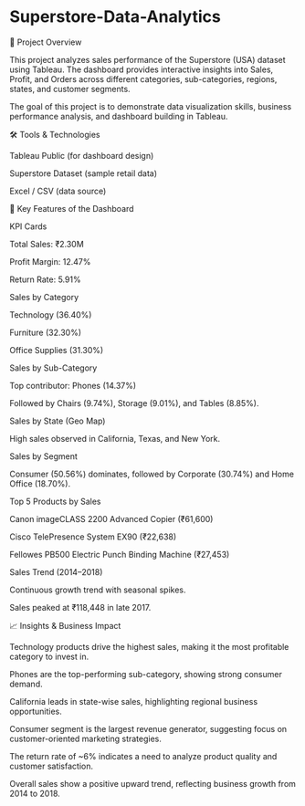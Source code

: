 # Superstore-Data-Analytics
📌 Project Overview

This project analyzes sales performance of the Superstore (USA) dataset using Tableau. The dashboard provides interactive insights into Sales, Profit, and Orders across different categories, sub-categories, regions, states, and customer segments.

The goal of this project is to demonstrate data visualization skills, business performance analysis, and dashboard building in Tableau.

🛠️ Tools & Technologies

Tableau Public (for dashboard design)

Superstore Dataset (sample retail data)

Excel / CSV (data source)

🔑 Key Features of the Dashboard

KPI Cards

Total Sales: ₹2.30M

Profit Margin: 12.47%

Return Rate: 5.91%

Sales by Category

Technology (36.40%)

Furniture (32.30%)

Office Supplies (31.30%)

Sales by Sub-Category

Top contributor: Phones (14.37%)

Followed by Chairs (9.74%), Storage (9.01%), and Tables (8.85%).

Sales by State (Geo Map)

High sales observed in California, Texas, and New York.

Sales by Segment

Consumer (50.56%) dominates, followed by Corporate (30.74%) and Home Office (18.70%).

Top 5 Products by Sales

Canon imageCLASS 2200 Advanced Copier (₹61,600)

Cisco TelePresence System EX90 (₹22,638)

Fellowes PB500 Electric Punch Binding Machine (₹27,453)

Sales Trend (2014–2018)

Continuous growth trend with seasonal spikes.

Sales peaked at ₹118,448 in late 2017.

📈 Insights & Business Impact

Technology products drive the highest sales, making it the most profitable category to invest in.

Phones are the top-performing sub-category, showing strong consumer demand.

California leads in state-wise sales, highlighting regional business opportunities.

Consumer segment is the largest revenue generator, suggesting focus on customer-oriented marketing strategies.

The return rate of ~6% indicates a need to analyze product quality and customer satisfaction.

Overall sales show a positive upward trend, reflecting business growth from 2014 to 2018.
